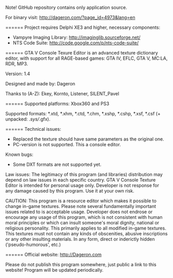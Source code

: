 Note! GitHub repository contains only application source.

For binary visit: http://dageron.com/?page_id=4973&lang=en

======
Project requires Delphi XE3 and higher, necessary components: 
* Vampyre Imaging Library: http://imaginglib.sourceforge.net/
* NTS Code Suite: http://code.google.com/p/nts-code-suite/

======
GTA V Console Texure Editor is an advanced texture dictionary editor, with support for all RAGE-based games: GTA IV, EFLC, GTA V, MC:LA, RDR, MP3.

Version: 1.4 

Designed and made by: Dageron 

Thanks to (A-Z): Ekey, Kornto, Listener, SILENT_Pavel 

======
Supported platforms: Xbox360 and PS3

Supported formats: *.xtd, *.xhm, *.ctd, *.chm, *.xshp, *.cshp, *.xsf, *.csf (+ unpacked: *.sys/*.gfx).

======
Technical issues:
* Replaced the texture should have same parameters as the original one.
* PC-version is not supported. This a console editor.

Known bugs:
* Some DXT formats are not supported yet.

Law issues:
The legitimacy of this program (and libraries) distribution may depend on law issues in each specific country. GTA V Console Texture Editor is intended for personal usage only. Developer is not response for any damage caused by this program. Use it at your own risk.

CAUTION:
This program is a resource editor which makes it possible to change in-game textures. Please note several fundamentally important issues related to is acceptable usage. Developer does not endrose or encourage any usage of this program, which is not consistent with human moral principles or which can insult someone's moral dignity, national or religious personality. This primarily applies to all modified in-game textures. This textures must not contain any kinds of obscenities, abusive inscriptions or any other insulting materials. In any form, direct or inderictly hidden ('pseudo-humorous', etc.)

======
Official website: http://Dageron.com

Please do not publish this program somewhere, just public a link to this website! Program will be updated periodically.
